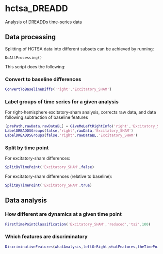 # hctsa_DREADD

Analysis of DREADDs time-series data

## Data processing

Splitting of HCTSA data into different subsets can be achieved by running:
```
DoAllProcessing()
```

This script does the following:

### Convert to baseline differences

```matlab
ConvertToBaselineDiffs('right','Excitatory_SHAM')
```

### Label groups of time series for a given analysis
For right-hemisphere excitatory-sham analysis, corrects raw data, and data following subtraction of baseline features
```matlab
[prePath,rawData,rawDataBL] = GiveMeLeftRightInfo('right','Excitatory_SHAM');
LabelDREADDSGroups(false,'right',rawData,'Excitatory_SHAM')
LabelDREADDSGroups(false,'right',rawDataBL,'Excitatory_SHAM')
```

### Split by time point
For excitatory-sham differences:
```matlab
SplitByTimePoint('Excitatory_SHAM',false)
```

For excitatory-sham differences (relative to baseline):
```matlab
SplitByTimePoint('Excitatory_SHAM',true)
```

## Data analysis

### How different are dynamics at a given time point

```matlab
FirstTimePointClassification('Excitatory_SHAM','reduced','ts2',100)
```

### Which features are discriminatory

```matlab
DiscriminativeFeatures(whatAnalysis,leftOrRight,whatFeatures,theTimePoint)
```
